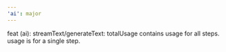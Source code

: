 ```yaml
---
'ai': major
---
```


feat (ai): streamText/generateText: totalUsage contains usage for all steps. usage is for a single step.
